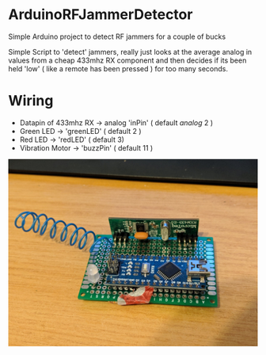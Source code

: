 # ArduinoRFJammerDetector
 Simple Arduino project to detect RF jammers for a couple of bucks
 
Simple Script to 'detect' jammers, really just looks at the average analog in values from a cheap 433mhz RX component and then decides if its been held 'low' ( like a remote has been pressed ) for too many seconds.

# Wiring
 - Datapin of 433mhz RX -> analog 'inPin' ( default *analog* 2 )
 - Green LED -> 'greenLED' ( default 2 )
 - Red LED -> 'redLED' ( default 3)
 - Vibration Motor -> 'buzzPin' ( default 11 )

![example build](https://github.com/AndrewMohawk/RFJammerDetector/raw/master/example.jpg)

